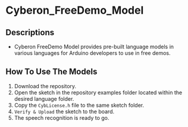 # Cyberon_FreeDemo_Model

## Descriptions

* Cyberon FreeDemo Model provides pre-built language models in various languages for Arduino developers to use in free demos.

## How To Use The Models

1. Download the repository.
2. Open the sketch in the repository examples folder located within the desired language folder.
3. Copy the `CybLicense.h` file to the same sketch folder.
4. `Verify & Upload` the sketch to the board.
5. The speech recognition is ready to go.